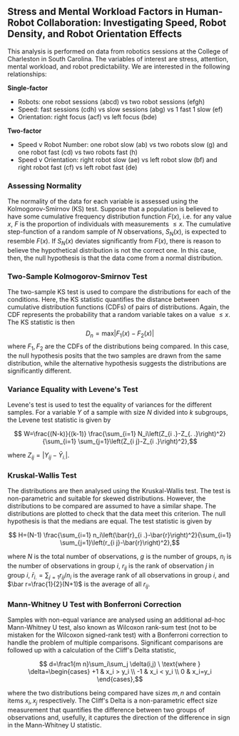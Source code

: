## Stress and Mental Workload Factors in Human-Robot Collaboration: Investigating Speed, Robot Density, and Robot Orientation Effects
This analysis is performed on data from robotics sessions at the College of Charleston in South Carolina. The variables of interest are stress, attention, mental workload, and robot predictability. We are interested in the following relationships: 

__Single-factor__
- Robots: one robot sessions (abcd) vs two robot sessions (efgh)
- Speed: fast sessions (cdh) vs slow sessions (abg) vs 1 fast 1 slow (ef)
- Orientation: right focus (acf) vs left focus (bde)

__Two-factor__
- Speed v Robot Number: one robot slow (ab) vs two robots slow (g) and one robot fast (cd) vs two robots fast (h)
- Speed v Orientation: right robot slow (ae) vs left robot slow (bf) and right robot fast (cf) vs left robot fast (de)

### Assessing Normality
The normality of the data for each variable is assessed using the Kolmogorov-Smirnov (KS) test. Suppose that a population is believed to have some cumulative frequency distribution function $F(x)$, i.e. for any value $x$, $F$ is the proportion of individuals with measurements $\le x$. The cumulative step-function of a random sample of $N$ observations, $S_N(x)$, is expected to resemble $F(x)$. If $S_N(x)$ deviates significantly from $F(x)$, there is reason to believe the hypothetical distribution is not the correct one. In this case, then, the null hypothesis is that the data come from a normal distribution.

### Two-Sample Kolmogorov-Smirnov Test
The two-sample KS test is used to compare the distributions for each of the conditions. Here, the KS statistic quantifies the distance between cumulative distribution functions (CDFs) of pairs of distributions. Again, the CDF represents the probability that a random variable takes on a value $\le x$. The KS statistic is then $$D_n=\mathrm{max}|F_1(x)-F_2(x)|$$ where $F_1, F_2$ are the CDFs of the distributions being compared. In this case, the null hypothesis posits that the two samples are drawn from the same distribution, while the alternative hypothesis suggests the distributions are significantly different.

### Variance Equality with Levene's Test
Levene's test is used to test the equality of variances for the different samples. For a variable $Y$ of a sample with size $N$ divided into $k$ subgroups, the Levene test statistic is given by
```math
    W=\frac{(N-k)}{(k-1)} \frac{\sum_{i=1} N_i\left(Z_{i .}-Z_{. .}\right)^2}{\sum_{i=1} \sum_{j=1}\left(Z_{i j}-Z_{i .}\right)^2},
```
where $Z_{ij}=|Y_{ij}-\bar Y_{i.}|$.

### Kruskal-Wallis Test
The distributions are then analysed using the Kruskal-Wallis test. The test is non-parametric and suitable for skewed distributions. However, the distributions to be compared are assumed to have a similar shape. The distributions are plotted to check that the data meet this criterion. The null hypothesis is that the medians are equal. The test statistic is given by
```math
    H=(N-1) \frac{\sum_{i=1} n_i\left(\bar{r}_{i .}-\bar{r}\right)^2}{\sum_{i=1} \sum_{j=1}\left(r_{i j}-\bar{r}\right)^2},
```
where $N$ is the total number of observations, $g$ is the number of groups, $n_i$ is the number of observations in group $i$, $r_{ij}$ is the rank of observation $j$ in group $i$, $\bar r_{i .}=\sum_{j=1} r_{i j}/{n_i}$ is the average rank of all observations in group $i$, and $\bar r=\frac{1}{2}(N+1)$ is the average of all $r_{ij}$.

### Mann-Whitney U Test with Bonferroni Correction
Samples with non-equal variance are analysed using an additional ad-hoc Mann-Whitney U test, also known as Wilcoxon rank-sum test (not to be mistaken for the Wilcoxon signed-rank test) with a Bonferroni correction to handle the problem of multiple comparisons. Significant comparisons are followed up with a calculation of the Cliff's Delta statistic, 
```math
    d=\frac1{m n}\sum_i\sum_j \delta(i,j) \ \text{where } \delta=\begin{cases} +1 & x_i > y_i \\ -1 & x_i < y_i \\ 0 & x_i=y_i \end{cases},
```
where the two distributions being compared have sizes $m, n$ and contain items $x_i, x_j$ respectively. The Cliff's Delta is a non-parametric effect size measurement that quantifies the difference between two groups of observations and, usefully, it captures the direction of the difference in sign in the Mann-Whitney U statistic. 





